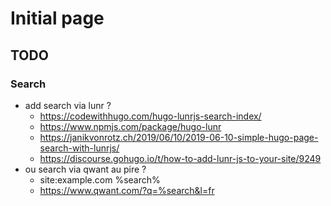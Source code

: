 # Initial page

## TODO

### Search

- add search via lunr ?
    - https://codewithhugo.com/hugo-lunrjs-search-index/
    - https://www.npmjs.com/package/hugo-lunr
    - https://janikvonrotz.ch/2019/06/10/2019-06-10-simple-hugo-page-search-with-lunrjs/
    - https://discourse.gohugo.io/t/how-to-add-lunr-js-to-your-site/9249
- ou search via qwant au pire ?
    - site:example.com %search%
    - https://www.qwant.com/?q=%search&l=fr

